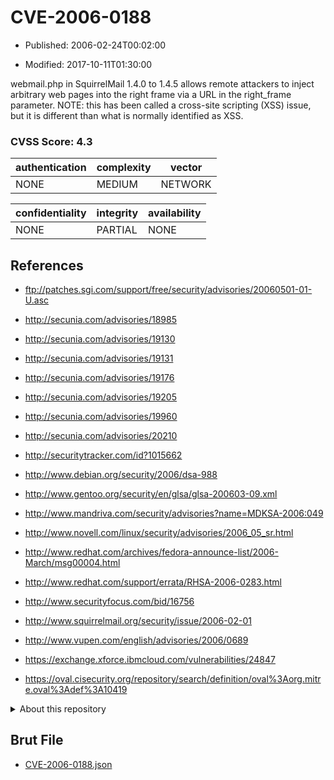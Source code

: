 # CVE-2006-0188

- Published: 2006-02-24T00:02:00

- Modified: 2017-10-11T01:30:00

webmail.php in SquirrelMail 1.4.0 to 1.4.5 allows remote attackers to inject arbitrary web pages into the right frame via a URL in the right_frame parameter.  NOTE: this has been called a cross-site scripting (XSS) issue, but it is different than what is normally identified as XSS.

### CVSS Score: **4.3**

| authentication | complexity | vector |
| --- | --- | --- |
| NONE | MEDIUM | NETWORK |

| confidentiality | integrity | availability |
| --- | --- | --- |
| NONE | PARTIAL | NONE |

## References

* ftp://patches.sgi.com/support/free/security/advisories/20060501-01-U.asc

* http://secunia.com/advisories/18985

* http://secunia.com/advisories/19130

* http://secunia.com/advisories/19131

* http://secunia.com/advisories/19176

* http://secunia.com/advisories/19205

* http://secunia.com/advisories/19960

* http://secunia.com/advisories/20210

* http://securitytracker.com/id?1015662

* http://www.debian.org/security/2006/dsa-988

* http://www.gentoo.org/security/en/glsa/glsa-200603-09.xml

* http://www.mandriva.com/security/advisories?name=MDKSA-2006:049

* http://www.novell.com/linux/security/advisories/2006_05_sr.html

* http://www.redhat.com/archives/fedora-announce-list/2006-March/msg00004.html

* http://www.redhat.com/support/errata/RHSA-2006-0283.html

* http://www.securityfocus.com/bid/16756

* http://www.squirrelmail.org/security/issue/2006-02-01

* http://www.vupen.com/english/advisories/2006/0689

* https://exchange.xforce.ibmcloud.com/vulnerabilities/24847

* https://oval.cisecurity.org/repository/search/definition/oval%3Aorg.mitre.oval%3Adef%3A10419

<details>
<summary>About this repository</summary> 

  This repository is part of the project [Live Hack CVE](https://github.com/Live-Hack-CVE). Main website can be found [www.live-hack.org](https://www.live-hack.org) 
  
  Made by [Sn0wAlice](https://github.com/Sn0wAlice) for the people that care about security and need to have a feed of the latest CVEs. Hope you enjoy it, don't forget to star the repo and follow me on [Twitter](https://twitter.com/Sn0wAlice) and [Github](https://github.com/Sn0wAlice). And that is my [personnal website](https://www.alice-snow.me/)

  - [Home Page](https://github.com/Live-Hack-CVE)
  - [Framework](https://github.com/Live-Hack-CVE/cve-framework)
  - [CVE database](https://github.com/Live-Hack-CVE/full_database)
  - [Changelog](https://github.com/Live-Hack-CVE/Changelog)
</details>

## Brut File

* [CVE-2006-0188.json](https://raw.githubusercontent.com/Live-Hack-CVE/full_database/main/cves/2006/CVE-2006-0188.json)


